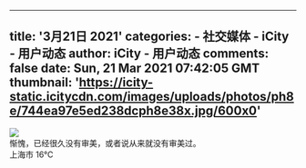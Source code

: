
---
title: '3月21日 2021'
categories: 
    - 社交媒体
    - iCity - 用户动态
author: iCity - 用户动态
comments: false
date: Sun, 21 Mar 2021 07:42:05 GMT
thumbnail: 'https://icity-static.icitycdn.com/images/uploads/photos/ph8e/744ea97e5ed238dcph8e38x.jpg/600x0'
---

<div>   
<div class="photos oo"><a class="photo-one" href="https://icity.ly/photos/ph8e38x" data-back-pair-on="photo"><img src="https://icity-static.icitycdn.com/images/uploads/photos/ph8e/744ea97e5ed238dcph8e38x.jpg/600x0" referrerpolicy="no-referrer"></a></div><div class="comment">惭愧，已经很久没有审美，或者说从来就没有审美过。</div><span class="location"><i class="fic fic-ic-weather-partly_cloudy"></i>上海市 16℃</span>  
</div>
            